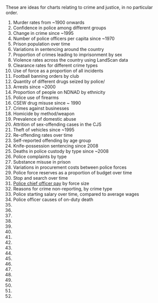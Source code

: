 These are ideas for charts relating to crime and justice, in no particular 
order.

   1. Murder rates from ~1900 onwards
   2. Confidence in police among different groups
   3. Change in crime since ~1995
   4. Number of police officers per capita since ~1970
   5. Prison population over time
   6. Variations in sentencing around the country
   7. Proportion of crimes leading to imprisonment by sex
   8. Violence rates across the country using LandScan data
   9. Clearance rates for different crime types
  10. Use of force as a proportion of all incidents
  11. Football banning orders by club
  12. Quantity of different drugs seized by police/
  13. Arrests since ~2000
  14. Proportion of people on NDNAD by ethnicity
  15. Police use of firearms
  16. CSEW drug misuse since ~ 1990
  17. Crimes against businesses
  18. Homicide by method/weapon
  19. Prevalence of domestic abuse
  20. Attrition of sex-offending cases in the CJS
  21. Theft of vehicles since ~1995
  22. Re-offending rates over time
  23. Self-reported offending by age group
  24. Knife-possession sentencing since 2008
  25. Deaths in police custody by type since ~2008
  26. Police complaints by type
  27. Substance misuse in prison
  28. Variations in procurement costs between police forces
  29. Police force reserves as a proportion of budget over time
  30. Stop and search over time
  31. [Police chief officer pay](https://data.police.uk/data/open-data/) by force size
  32. Reasons for crime non-reporting, by crime type
  33. Police starting salary over time, compared to average wages
  34. Police officer causes of on-duty death
  35. 
  36. 
  37. 
  38. 
  39. 
  40. 
  41. 
  42. 
  43. 
  44. 
  45. 
  46. 
  47. 
  48. 
  49. 
  50. 
  51. 
  52. 
  

